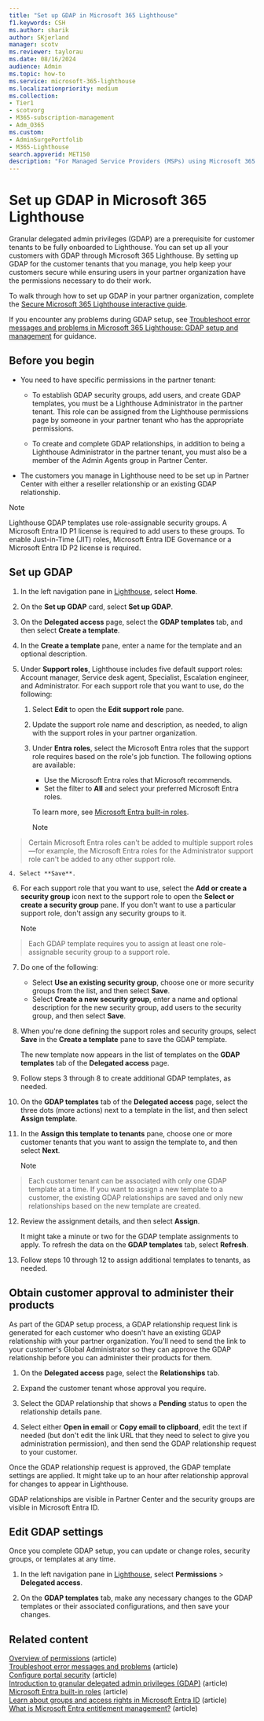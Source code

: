 ```yaml
---
title: "Set up GDAP in Microsoft 365 Lighthouse"
f1.keywords: CSH
ms.author: sharik
author: SKjerland
manager: scotv
ms.reviewer: taylorau
ms.date: 08/16/2024
audience: Admin
ms.topic: how-to
ms.service: microsoft-365-lighthouse
ms.localizationpriority: medium
ms.collection:
- Tier1
- scotvorg
- M365-subscription-management
- Adm_O365
ms.custom:
- AdminSurgePortfolib
- M365-Lighthouse                         
search.appverid: MET150
description: "For Managed Service Providers (MSPs) using Microsoft 365 Lighthouse, learn how to set up granular delegated admin privileges (GDAP) for the customer tenants that you manage."
---
```


# Set up GDAP in Microsoft 365 Lighthouse

Granular delegated admin privileges (GDAP) are a prerequisite for customer tenants to be fully onboarded to Lighthouse. You can set up all your customers with GDAP through Microsoft 365 Lighthouse. By setting up GDAP for the customer tenants that you manage, you help keep your customers secure while ensuring users in your partner organization have the permissions necessary to do their work.

To walk through how to set up GDAP in your partner organization, complete the [Secure Microsoft 365 Lighthouse interactive guide](https://go.microsoft.com/fwlink/p/?linkid=2281856).

If you encounter any problems during GDAP setup, see [Troubleshoot error messages and problems in Microsoft 365 Lighthouse: GDAP setup and management](m365-lighthouse-troubleshoot.md#gdap-setup-and-management) for guidance.

## Before you begin

- You need to have specific permissions in the partner tenant:

  - To establish GDAP security groups, add users, and create GDAP templates, you must be a Lighthouse Administrator in the partner tenant. This role can be assigned from the Lighthouse permissions page by someone in your partner tenant who has the appropriate permissions.

  - To create and complete GDAP relationships, in addition to being a Lighthouse Administrator in the partner tenant, you must also be a member of the Admin Agents group in Partner Center.

- The customers you manage in Lighthouse need to be set up in Partner Center with either a reseller relationship or an existing GDAP relationship.

> [!NOTE]
> Lighthouse GDAP templates use role-assignable security groups. A Microsoft Entra ID P1 license is required to add users to these groups. To enable Just-in-Time (JIT) roles, Microsoft Entra IDE Governance or a Microsoft Entra ID P2 license is required.

## Set up GDAP

1. In the left navigation pane in <a href="https://go.microsoft.com/fwlink/p/?linkid=2168110" target="_blank">Lighthouse</a>, select **Home**.

2. On the **Set up GDAP** card, select **Set up GDAP**.

3. On the **Delegated access** page, select the **GDAP templates** tab, and then select **Create a template**.

4. In the **Create a template** pane, enter a name for the template and an optional description.

5. Under **Support roles**, Lighthouse includes five default support roles: Account manager, Service desk agent, Specialist, Escalation engineer, and Administrator. For each support role that you want to use, do the following:
    1. Select **Edit** to open the **Edit support role** pane.

    2. Update the support role name and description, as needed, to align with the support roles in your partner organization.
    
    3. Under **Entra roles**, select the Microsoft Entra roles that the support role requires based on the role's job function. The following options are available:
        - Use the Microsoft Entra roles that Microsoft recommends. 
        - Set the filter to **All** and select your preferred Microsoft Entra roles.
      
        To learn more, see [Microsoft Entra built-in roles](/azure/active-directory/roles/permissions-reference).
        > [!NOTE]
> Certain Microsoft Entra roles can't be added to multiple support roles—for example, the Microsoft Entra roles for the Administrator support role can't be added to any other support role.   

    4. Select **Save**.

6. For each support role that you want to use, select the **Add or create a security group** icon next to the support role to open the **Select or create a security group** pane. If you don't want to use a particular support role, don't assign any security groups to it.
 
    > [!NOTE]
> Each GDAP template requires you to assign at least one role-assignable security group to a support role. 

7. Do one of the following:
    - Select **Use an existing security group**, choose one or more security groups from the list, and then select **Save**.
    - Select **Create a new security group**, enter a name and optional description for the new security group, add users to the security group, and then select **Save**.

8. When you're done defining the support roles and security groups, select **Save** in the **Create a template** pane to save the GDAP template.

   The new template now appears in the list of templates on the **GDAP templates** tab of the **Delegated access** page. 

9. Follow steps 3 through 8 to create additional GDAP templates, as needed.

10. On the **GDAP templates** tab of the **Delegated access** page, select the three dots (more actions) next to a template in the list, and then select **Assign template**.

11. In the **Assign this template to tenants** pane, choose one or more customer tenants that you want to assign the template to, and then select **Next**.

    > [!NOTE]
> Each customer tenant can be associated with only one GDAP template at a time. If you want to assign a new template to a customer, the existing GDAP relationships are saved and only new relationships based on the new template are created.

12. Review the assignment details, and then select **Assign**.
 
    It might take a minute or two for the GDAP template assignments to apply. To refresh the data on the **GDAP templates** tab, select **Refresh**.

13. Follow steps 10 through 12 to assign additional templates to tenants, as needed.

## Obtain customer approval to administer their products

As part of the GDAP setup process, a GDAP relationship request link is generated for each customer who doesn't have an existing GDAP relationship with your partner organization. You'll need to send the link to your customer's Global Administrator so they can approve the GDAP relationship before you can administer their products for them.

1. On the **Delegated access** page, select the **Relationships** tab.

2. Expand the customer tenant whose approval you require.

3. Select the GDAP relationship that shows a **Pending** status to open the relationship details pane.

4. Select either **Open in email** or **Copy email to clipboard**, edit the text if needed (but don't edit the link URL that they need to select to give you administration permission), and then send the GDAP relationship request to your customer.

Once the GDAP relationship request is approved, the GDAP template settings are applied. It might take up to an hour after relationship approval for changes to appear in Lighthouse.
 
GDAP relationships are visible in Partner Center and the security groups are visible in Microsoft Entra ID.

## Edit GDAP settings

Once you complete GDAP setup, you can update or change roles, security groups, or templates at any time.

1. In the left navigation pane in <a href="https://go.microsoft.com/fwlink/p/?linkid=2168110" target="_blank">Lighthouse</a>, select **Permissions** > **Delegated access**.

2. On the **GDAP templates** tab, make any necessary changes to the GDAP templates or their associated configurations, and then save your changes.

## Related content

[Overview of permissions](m365-lighthouse-overview-of-permissions.md) (article)\
[Troubleshoot error messages and problems](m365-lighthouse-troubleshoot.md) (article)\
[Configure portal security](m365-lighthouse-configure-portal-security.md) (article)\
[Introduction to granular delegated admin privileges (GDAP)](/partner-center/gdap-introduction) (article)\
[Microsoft Entra built-in roles](/azure/active-directory/roles/permissions-reference) (article)\
[Learn about groups and access rights in Microsoft Entra ID](/azure/active-directory/fundamentals/concept-learn-about-groups) (article)\
[What is Microsoft Entra entitlement management?](/azure/active-directory/governance/entitlement-management-overview) (article)
